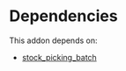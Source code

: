 # Dependencies

This addon depends on:

- [stock_picking_batch](https://github.com/bringout/oca-ocb-warehouse)
